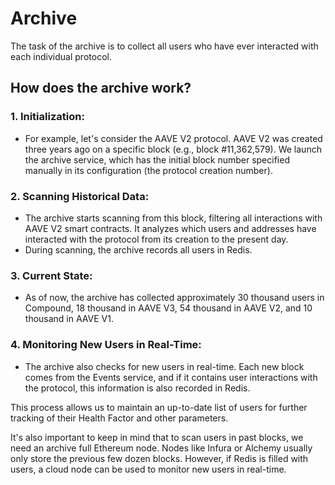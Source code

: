 # Archive

The task of the archive is to collect all users who have ever interacted with each individual protocol.

## How does the archive work?

### 1. Initialization:

- For example, let's consider the AAVE V2 protocol. AAVE V2 was created three years ago on a specific block (e.g., block #11,362,579). We launch the archive service, which has the initial block number specified manually in its configuration (the protocol creation number).

### 2. Scanning Historical Data:

- The archive starts scanning from this block, filtering all interactions with AAVE V2 smart contracts. It analyzes which users and addresses have interacted with the protocol from its creation to the present day.
- During scanning, the archive records all users in Redis.

### 3. Current State:

- As of now, the archive has collected approximately 30 thousand users in Compound, 18 thousand in AAVE V3, 54 thousand in AAVE V2, and 10 thousand in AAVE V1.

### 4. Monitoring New Users in Real-Time:

- The archive also checks for new users in real-time. Each new block comes from the Events service, and if it contains user interactions with the protocol, this information is also recorded in Redis.

This process allows us to maintain an up-to-date list of users for further tracking of their Health Factor and other parameters.

It's also important to keep in mind that to scan users in past blocks, we need an archive full Ethereum node. Nodes like Infura or Alchemy usually only store the previous few dozen blocks. However, if Redis is filled with users, a cloud node can be used to monitor new users in real-time.
